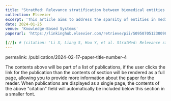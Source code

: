 ```yaml
---
title: "StratMed: Relevance stratification between biomedical entities for sparsity on medication recommendation"
collection: Elsevier
excerpt: 'This article aims to address the sparsity of entities in medication recommendations.'
date: 2024-01-25
venue: 'Knowledge-Based Systems'
paperurl: 'https://linkinghub.elsevier.com/retrieve/pii/S0950705123009887'

[//]: # (citation: 'Li X, Liang S, Hou Y, et al. StratMed: Relevance stratification between biomedical entities for sparsity on medication recommendation[J]. Knowledge-Based Systems, 2024, 284: 111239.')
---
```


permalink: /publication/2024-02-17-paper-title-number-4

The contents above will be part of a list of publications, if the user clicks the link for the publication than the contents of section will be rendered as a full page, allowing you to provide more information about the paper for the reader. When publications are displayed as a single page, the contents of the above "citation" field will automatically be included below this section in a smaller font.
